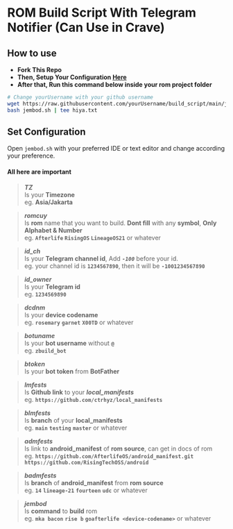 # ROM Build Script With Telegram Notifier (Can Use in Crave)
## How to use
+ **Fork This Repo**
+ **Then, Setup Your Configuration [Here](https://github.com/ctrhyz/build_script#set-configuration)**
+ **After that, Run this command below inside your rom project folder**
```bash
# Change yourUsername with your github username
wget https://raw.githubusercontent.com/yourUsername/build_script/main/jembod.sh
bash jembod.sh | tee hiya.txt
```

## Set Configuration
Open `jembod.sh` with your preferred IDE or text editor and change according your preference.
#### All here are important
>**_TZ_** \
>Is your **Timezone** \
>eg. **Asia/Jakarta**

>**_romcuy_** \
>Is **rom** name that you want to build. **Dont fill** with any **symbol**, **Only Alphabet & Number** \
>eg. **`Afterlife` `RisingOS` `LineageOS21`** or whatever

>**_id_ch_** \
>Is your **Telegram channel id**, Add **_`-100`_** before your id. \
>eg. your channel id is **`1234567890`**, then it will be **`-1001234567890`**

>**_id_owner_** \
>Is your **Telegram id** \
>eg. **`1234569890`**

>**_dcdnm_** \
>Is your **device codename** \
>eg. **`rosemary`** **`garnet`** **`X00TD`** or whatever

>**_botuname_** \
>Is your **bot username** without **`@`** \
>eg. **`zbuild_bot`**

>**_btoken_** \
>Is your **bot token** from **BotFather**

>**_lmfests_** \
>Is **Github link** to your **_local_manifests_** \
>eg. **`https://github.com/ctrhyz/local_manifests`**

>**_blmfests_** \
>Is **branch** of your **local_manifests** \
>eg. **`main`** **`testing`** **`master`** or whatever

>**_admfests_** \
>Is link to **android_manifest** of **rom source**, can get in docs of rom \
>eg. **`https://github.com/AfterlifeOS/android_manifest.git`** **`https://github.com/RisingTechOSS/android`**

>**_badmfests_** \
>Is **branch** of **android_manifest** from **rom source** \
>eg. **`14`** **`lineage-21`** **`fourteen`** **`udc`** or whatever

>**_jembod_** \
>Is **command** to **build** rom \
>eg. **`mka bacon`** **`rise b`** **`goafterlife <device-codename>`** or whatever